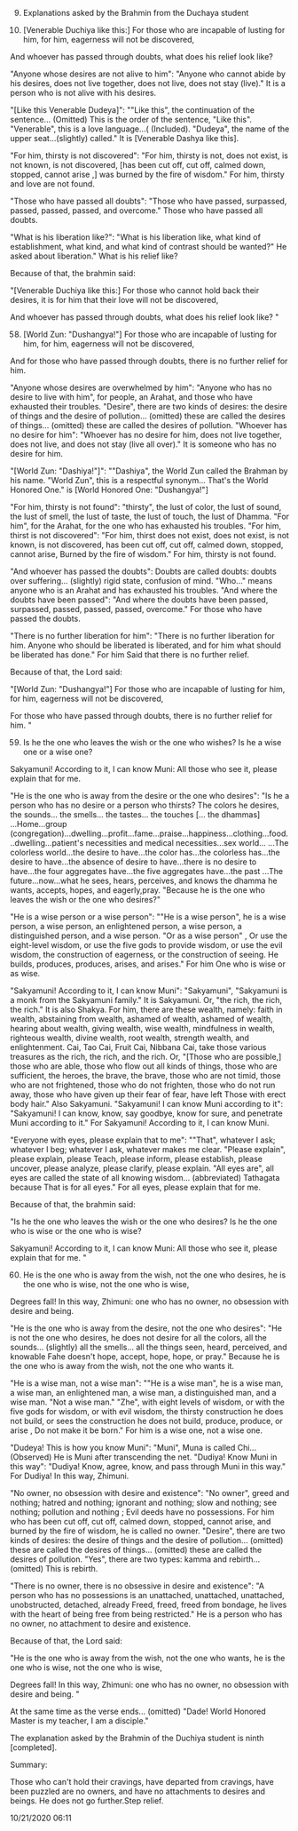 9. Explanations asked by the Brahmin from the Duchaya student

57. [Venerable Duchiya like this:] For those who are incapable of lusting for
    him, for him, eagerness will not be discovered,

And whoever has passed through doubts, what does his relief look like?

"Anyone whose desires are not alive to him": "Anyone who cannot abide by his
desires, does not live together, does not live, does not stay (live)." It is a
person who is not alive with his desires.

"[Like this Venerable Dudeya]": ""Like this", the continuation of the
sentence... (Omitted) This is the order of the sentence, "Like this".
"Venerable", this is a love language...( (Included). "Dudeya", the name of the
upper seat...(slightly) called." It is [Venerable Dashya like this].

"For him, thirsty is not discovered": "For him, thirsty is not, does not exist,
is not known, is not discovered, [has been cut off, cut off, calmed down,
stopped, cannot arise ,] was burned by the fire of wisdom." For him, thirsty and
love are not found.

"Those who have passed all doubts": "Those who have passed, surpassed, passed,
passed, passed, and overcome." Those who have passed all doubts.

"What is his liberation like?": "What is his liberation like, what kind of
establishment, what kind, and what kind of contrast should be wanted?" He asked
about liberation." What is his relief like?

Because of that, the brahmin said:

"[Venerable Duchiya like this:] For those who cannot hold back their desires, it
is for him that their love will not be discovered,

And whoever has passed through doubts, what does his relief look like? "

58. [World Zun: "Dushangya!"] For those who are incapable of lusting for him,
    for him, eagerness will not be discovered,

And for those who have passed through doubts, there is no further relief for
him.

"Anyone whose desires are overwhelmed by him": "Anyone who has no desire to live
with him", for people, an Arahat, and those who have exhausted their troubles.
"Desire", there are two kinds of desires: the desire of things and the desire of
pollution... (omitted) these are called the desires of things... (omitted) these
are called the desires of pollution. "Whoever has no desire for him": "Whoever
has no desire for him, does not live together, does not live, and does not stay
(live all over)." It is someone who has no desire for him.

"[World Zun: "Dashiya!"]": ""Dashiya", the World Zun called the Brahman by his
name. "World Zun", this is a respectful synonym... That's the World Honored
One." is [World Honored One: "Dushangya!"]

"For him, thirsty is not found": "thirsty", the lust of color, the lust of
sound, the lust of smell, the lust of taste, the lust of touch, the lust of
Dhamma. "For him", for the Arahat, for the one who has exhausted his troubles.
"For him, thirst is not discovered": "For him, thirst does not exist, does not
exist, is not known, is not discovered, has been cut off, cut off, calmed down,
stopped, cannot arise, Burned by the fire of wisdom." For him, thirsty is not
found.

"And whoever has passed the doubts": Doubts are called doubts: doubts over
suffering... (slightly) rigid state, confusion of mind. "Who..." means anyone
who is an Arahat and has exhausted his troubles. "And where the doubts have been
passed": "And where the doubts have been passed, surpassed, passed, passed,
passed, overcome." For those who have passed the doubts.

"There is no further liberation for him": "There is no further liberation for
him. Anyone who should be liberated is liberated, and for him what should be
liberated has done." For him Said that there is no further relief.

Because of that, the Lord said:

"[World Zun: "Dushangya!"] For those who are incapable of lusting for him, for
him, eagerness will not be discovered,

For those who have passed through doubts, there is no further relief for him. "

59. Is he the one who leaves the wish or the one who wishes? Is he a wise one or
    a wise one?

Sakyamuni! According to it, I can know Muni: All those who see it, please
explain that for me.

"He is the one who is away from the desire or the one who desires": "Is he a
person who has no desire or a person who thirsts? The colors he desires, the
sounds... the smells... the tastes... the touches [... the dhammas]
...Home...group
(congregation)...dwelling...profit...fame...praise...happiness...clothing...food...dwelling...patient's
necessities and medical necessities...sex world... ...The colorless world...the
desire to have...the color has...the colorless has...the desire to have...the
absence of desire to have...there is no desire to have...the four aggregates
have...the five aggregates have...the past ...The future...now...what he sees,
hears, perceives, and knows the dhamma he wants, accepts, hopes, and
eagerly,pray. "Because he is the one who leaves the wish or the one who
desires?"

"He is a wise person or a wise person": ""He is a wise person", he is a wise
person, a wise person, an enlightened person, a wise person, a distinguished
person, and a wise person. "Or as a wise person" , Or use the eight-level
wisdom, or use the five gods to provide wisdom, or use the evil wisdom, the
construction of eagerness, or the construction of seeing. He builds, produces,
produces, arises, and arises." For him One who is wise or as wise.

"Sakyamuni! According to it, I can know Muni": "Sakyamuni", "Sakyamuni is a monk
from the Sakyamuni family." It is Sakyamuni. Or, "the rich, the rich, the rich."
It is also Shakya. For him, there are these wealth, namely: faith in wealth,
abstaining from wealth, ashamed of wealth, ashamed of wealth, hearing about
wealth, giving wealth, wise wealth, mindfulness in wealth, righteous wealth,
divine wealth, root wealth, strength wealth, and enlightenment. Cai, Tao Cai,
Fruit Cai, Nibbana Cai, take those various treasures as the rich, the rich, and
the rich. Or, "[Those who are possible,] those who are able, those who flow out
all kinds of things, those who are sufficient, the heroes, the brave, the brave,
those who are not timid, those who are not frightened, those who do not
frighten, those who do not run away, those who have given up their fear of fear,
have left Those with erect body hair." Also Sakyamuni. "Sakyamuni! I can know
Muni according to it": "Sakyamuni! I can know, know, say goodbye, know for sure,
and penetrate Muni according to it." For Sakyamuni! According to it, I can know
Muni.

"Everyone with eyes, please explain that to me": ""That", whatever I ask;
whatever I beg; whatever I ask, whatever makes me clear. "Please explain",
please explain, please Teach, please inform, please establish, please uncover,
please analyze, please clarify, please explain. "All eyes are", all eyes are
called the state of all knowing wisdom... (abbreviated) Tathagata because That
is for all eyes." For all eyes, please explain that for me.

Because of that, the brahmin said:

"Is he the one who leaves the wish or the one who desires? Is he the one who is
wise or the one who is wise?

Sakyamuni! According to it, I can know Muni: All those who see it, please
explain that for me. "

60. He is the one who is away from the wish, not the one who desires, he is the
    one who is wise, not the one who is wise,

Degrees fall! In this way, Zhimuni: one who has no owner, no obsession with
desire and being.

"He is the one who is away from the desire, not the one who desires": "He is not
the one who desires, he does not desire for all the colors, all the sounds...
(slightly) all the smells... all the things seen, heard, perceived, and knowable
Fahe doesn't hope, accept, hope, hope, or pray." Because he is the one who is
away from the wish, not the one who wants it.

"He is a wise man, not a wise man": ""He is a wise man", he is a wise man, a
wise man, an enlightened man, a wise man, a distinguished man, and a wise man.
"Not a wise man." "Zhe", with eight levels of wisdom, or with the five gods for
wisdom, or with evil wisdom, the thirsty construction he does not build, or sees
the construction he does not build, produce, produce, or arise , Do not make it
be born." For him is a wise one, not a wise one.

"Dudeya! This is how you know Muni": "Muni", Muna is called Chi... (Observed) He
is Muni after transcending the net. "Dudiya! Know Muni in this way": "Dudiya!
Know, agree, know, and pass through Muni in this way." For Dudiya! In this way,
Zhimuni.

"No owner, no obsession with desire and existence": "No owner", greed and
nothing; hatred and nothing; ignorant and nothing; slow and nothing; see
nothing; pollution and nothing ; Evil deeds have no possessions. For him who has
been cut off, cut off, calmed down, stopped, cannot arise, and burned by the
fire of wisdom, he is called no owner. "Desire", there are two kinds of desires:
the desire of things and the desire of pollution... (omitted) these are called
the desires of things... (omitted) these are called the desires of pollution.
"Yes", there are two types: kamma and rebirth... (omitted) This is rebirth.

"There is no owner, there is no obsessive in desire and existence": "A person
who has no possessions is an unattached, unattached, unattached, unobstructed,
detached, already Freed, freed, freed from bondage, he lives with the heart of
being free from being restricted." He is a person who has no owner, no
attachment to desire and existence.

Because of that, the Lord said:

"He is the one who is away from the wish, not the one who wants, he is the one
who is wise, not the one who is wise,

Degrees fall! In this way, Zhimuni: one who has no owner, no obsession with
desire and being. "

At the same time as the verse ends... (omitted) "Dade! World Honored Master is
my teacher, I am a disciple."

The explanation asked by the Brahmin of the Duchiya student is ninth
[completed].





Summary:

Those who can't hold their cravings, have departed from cravings, have been
puzzled are no owners, and have no attachments to desires and beings. He does
not go further.Step relief.

10/21/2020 06:11


